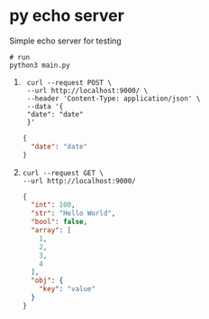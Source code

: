 # py echo server

Simple echo server for testing

```shell
# run
python3 main.py
```

1. ```shell
    curl --request POST \
    --url http://localhost:9000/ \
    --header 'Content-Type: application/json' \
    --data '{
    "date": "date"
    }'
    ```

   ```json
   {
     "date": "date"
   }
   ```

2. ```shell
   curl --request GET \
   --url http://localhost:9000/
   ```

   ```json
   {
     "int": 100,
     "str": "Hello World",
     "bool": false,
     "array": [
       1,
       2,
       3,
       4
     ],
     "obj": {
       "key": "value"
     }
   }
   ```
